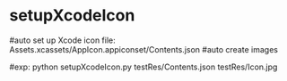 # setupXcodeIcon
#auto set up Xcode icon file: Assets.xcassets/AppIcon.appiconset/Contents.json
#auto create images

#exp: python setupXcodeIcon.py testRes/Contents.json testRes/Icon.jpg

